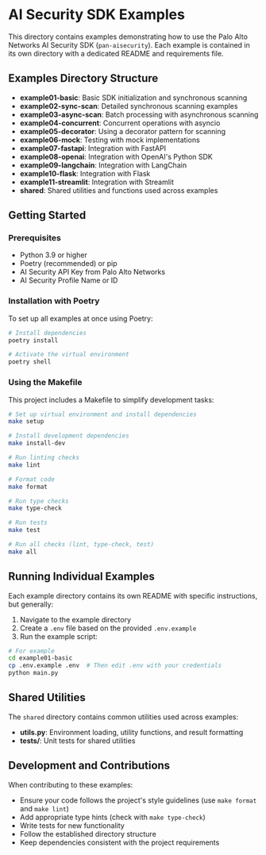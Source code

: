 # AI Security SDK Examples

This directory contains examples demonstrating how to use the Palo Alto Networks AI Security SDK (`pan-aisecurity`). Each example is contained in its own directory with a dedicated README and requirements file.

## Examples Directory Structure

- **example01-basic**: Basic SDK initialization and synchronous scanning
- **example02-sync-scan**: Detailed synchronous scanning examples
- **example03-async-scan**: Batch processing with asynchronous scanning
- **example04-concurrent**: Concurrent operations with asyncio
- **example05-decorator**: Using a decorator pattern for scanning
- **example06-mock**: Testing with mock implementations
- **example07-fastapi**: Integration with FastAPI
- **example08-openai**: Integration with OpenAI's Python SDK
- **example09-langchain**: Integration with LangChain
- **example10-flask**: Integration with Flask
- **example11-streamlit**: Integration with Streamlit
- **shared**: Shared utilities and functions used across examples

## Getting Started

### Prerequisites

- Python 3.9 or higher
- Poetry (recommended) or pip
- AI Security API Key from Palo Alto Networks
- AI Security Profile Name or ID

### Installation with Poetry

To set up all examples at once using Poetry:

```bash
# Install dependencies
poetry install

# Activate the virtual environment
poetry shell
```

### Using the Makefile

This project includes a Makefile to simplify development tasks:

```bash
# Set up virtual environment and install dependencies
make setup

# Install development dependencies
make install-dev

# Run linting checks
make lint

# Format code
make format

# Run type checks
make type-check

# Run tests
make test

# Run all checks (lint, type-check, test)
make all
```

## Running Individual Examples

Each example directory contains its own README with specific instructions, but generally:

1. Navigate to the example directory
2. Create a `.env` file based on the provided `.env.example`
3. Run the example script:

```bash
# For example
cd example01-basic
cp .env.example .env  # Then edit .env with your credentials
python main.py
```

## Shared Utilities

The `shared` directory contains common utilities used across examples:

- **utils.py**: Environment loading, utility functions, and result formatting
- **tests/**: Unit tests for shared utilities

## Development and Contributions

When contributing to these examples:

- Ensure your code follows the project's style guidelines (use `make format` and `make lint`)
- Add appropriate type hints (check with `make type-check`)
- Write tests for new functionality
- Follow the established directory structure
- Keep dependencies consistent with the project requirements